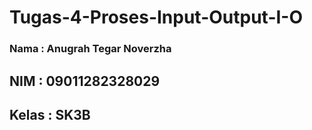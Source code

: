 # Tugas-4-Proses-Input-Output-I-O
### Nama    : Anugrah Tegar Noverzha
## NIM     : 09011282328029
## Kelas   : SK3B
